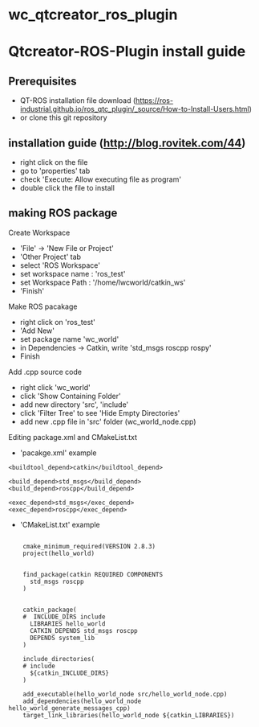 # wc_qtcreator_ros_plugin
Qtcreator-ROS-Plugin install guide
===================================================
Prerequisites
------
- QT-ROS installation file download (https://ros-industrial.github.io/ros_qtc_plugin/_source/How-to-Install-Users.html)
- or clone this git repository

installation guide (http://blog.rovitek.com/44)
------
- right click on the file
- go to 'properties' tab
- check 'Execute: Allow executing file as program'
- double click the file to install

making ROS package
------
Create Workspace
- 'File' -> 'New File or Project'
- 'Other Project' tab
- select 'ROS Workspace' 
- set workspace name : 'ros_test'
- set Workspace Path : '/home/lwcworld/catkin_ws'
- 'Finish'

Make ROS pacakage
- right click on 'ros_test'
- 'Add New'
- set package name 'wc_world'
- in Dependencies ->  Catkin, write 'std_msgs roscpp rospy'
- Finish

Add .cpp source code
- right click 'wc_world'
- click 'Show Containing Folder'
- add new directory 'src', 'include'
- click 'Filter Tree' to see 'Hide Empty Directories'
- add new .cpp file in 'src' folder (wc_world_node.cpp)

Editing package.xml and CMakeList.txt
- 'pacakge.xml' example
```
<buildtool_depend>catkin</buildtool_depend>  
      
<build_depend>std_msgs</build_depend>  
<build_depend>roscpp</build_depend>  
      
<exec_depend>std_msgs</exec_depend>  
<exec_depend>roscpp</exec_depend>  
```

- 'CMakeList.txt' example
```

    cmake_minimum_required(VERSION 2.8.3)  
    project(hello_world)  
      
      
    find_package(catkin REQUIRED COMPONENTS  
      std_msgs roscpp  
    )  
      
      
    catkin_package(  
    #  INCLUDE_DIRS include  
      LIBRARIES hello_world  
      CATKIN_DEPENDS std_msgs roscpp  
      DEPENDS system_lib  
    )  
      
    include_directories(  
    # include  
      ${catkin_INCLUDE_DIRS}  
    )  
      
    add_executable(hello_world_node src/hello_world_node.cpp)  
    add_dependencies(hello_world_node hello_world_generate_messages_cpp)  
    target_link_libraries(hello_world_node ${catkin_LIBRARIES})  
```


